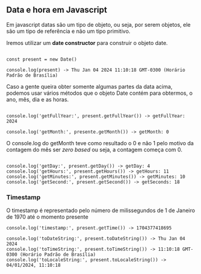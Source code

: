 ## Data e hora em Javascript

Em javascript datas são um tipo de objeto, ou seja, por serem objetos, ele são um tipo de referência e não um tipo primitivo.

Iremos utilizar um **date constructor** para construir o objeto date.

~~~

const present = new Date()

console.log(present) -> Thu Jan 04 2024 11:10:18 GMT-0300 (Horário Padrão de Brasília)

~~~

Caso a gente queira obter somente algumas partes da data acima, podemos usar vários métodos que o objeto Date contém para obtermos, o ano, mês, dia e as horas.

~~~

console.log('getFullYear:', present.getFullYear()) -> getFullYear: 2024

console.log('getMonth:', presente.getMonth()) -> getMonth: 0

~~~

O console.log do getMonth teve como resultado o 0 e não 1 pelo motivo da contagem do mês ser *zero based* ou seja, a contagem começa com 0.

~~~

console.log('getDay:', present.getDay()) -> getDay: 4
console.log('getHours:', present.getHours()) -> getHours: 11
console.log('getMinutes:', present.getMinutes()) -> getMinutes: 10
console.log('getSecond:', present.getSecond()) -> getSeconds: 18

~~~

### Timestamp

O timestamp é representado pelo número de milissegundos de 1 de Janeiro de 1970 até o momento presente

~~~
console.log('timestamp:', present.getTime()) -> 1704377418695
~~~

~~~
console.log('toDateString:', present.toDateString()) -> Thu Jan 04 2024
console.log('toTimeString:', present.toTimeString()) -> 11:10:18 GMT-0300 (Horário Padrão de Brasília)
console.log('toLocaleString:', present.toLocaleString()) -> 04/01/2024, 11:10:18
~~~
 